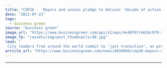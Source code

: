 ```yaml
---
title: "COP26 -  Mayors and unions pledge to deliver 'decade of action', as calls grow for bolder climate goals"
date: "2021-07-23"
tags: 
  - business green
source: "business green"
image_url: "https://www.businessgreen.com/api/v1/wps/4e4076f/e616c979-25fa-4b33-a714-e0cb04891d8a/3/glasgowlife-53222918423-185x114.jpg"
image_fp: "/assets/img/post_thumbnails/48.jpg"
lead: "
 City leaders from around the world commit to 'just transition', as protesters criticise pace of UK climate action  ..."
article_url: "https://www.businessgreen.com/news/4034909/cop26-mayors-unions-pledge-deliver-decade-action-calls-grow-bolder-climate-goals"
---
```


---
